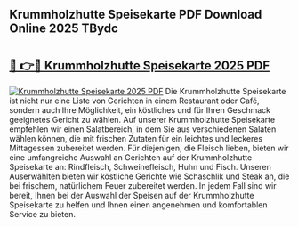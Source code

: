 ## Krummholzhutte Speisekarte PDF Download Online 2025 TBydc

# <h2><a href="http://gc93qj.nevu.top/?p=Krummholzhutte+Speisekarte">🔗 👉🔴 Krummholzhutte Speisekarte 2025 PDF</a></h2>

[![Krummholzhutte Speisekarte 2025 PDF](https://i.imgur.com/dBaPXMq.png)](http://gc93qj.nevu.top/?p=Krummholzhutte+Speisekarte)
Die Krummholzhutte Speisekarte ist nicht nur eine Liste von Gerichten in einem Restaurant oder Café, sondern auch Ihre Möglichkeit, ein köstliches und für Ihren Geschmack geeignetes Gericht zu wählen. Auf unserer Krummholzhutte Speisekarte empfehlen wir einen Salatbereich, in dem Sie aus verschiedenen Salaten wählen können, die mit frischen Zutaten für ein leichtes und leckeres Mittagessen zubereitet werden. Für diejenigen, die Fleisch lieben, bieten wir eine umfangreiche Auswahl an Gerichten auf der Krummholzhutte Speisekarte an: Rindfleisch, Schweinefleisch, Huhn und Fisch. Unseren Auserwählten bieten wir köstliche Gerichte wie Schaschlik und Steak an, die bei frischem, natürlichem Feuer zubereitet werden. In jedem Fall sind wir bereit, Ihnen bei der Auswahl der Speisen auf der Krummholzhutte Speisekarte zu helfen und Ihnen einen angenehmen und komfortablen Service zu bieten.
